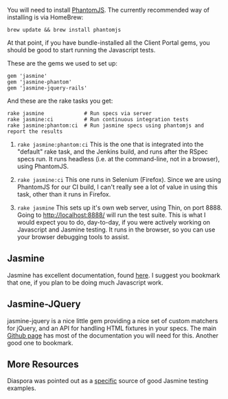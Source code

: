 You will need to install [PhantomJS](http://phantomjs.org/index.html).  The currently recommended way of installing is via HomeBrew:

`brew update && brew install phantomjs`

At that point, if you have bundle-installed all the Client Portal gems, you should be good to start running the Javascript tests.

These are the gems we used to set up:

```
gem 'jasmine'
gem 'jasmine-phantom'
gem 'jasmine-jquery-rails'
```  

And these are the rake tasks you get:

```
rake jasmine             # Run specs via server
rake jasmine:ci          # Run continuous integration tests
rake jasmine:phantom:ci  # Run jasmine specs using phantomjs and report the results
```

1. `rake jasmine:phantom:ci`
This is the one that is integrated into the "default" rake task, and the Jenkins build, and runs after the RSpec specs run.  It runs headless (i.e. at the command-line, not in a browser), using PhantomJS.  
 
2. `rake jasmine:ci`
This one runs in Selenium (Firefox).  Since we are using PhantomJS for our CI build, I can't really see a lot of value in using this task, other than it runs in Firefox.

3. `rake jasmine`
This sets up it's own web server, using Thin, on port 8888.  Going to [http://localhost:8888/](http://localhost:8888/) will run the test suite.  This is what I would expect you to do, day-to-day, if you were actively working on Javascript and Jasmine testing. It runs in the browser, so you can use your browser debugging tools to assist.

## Jasmine

Jasmine has excellent documentation, found [here](http://pivotal.github.com/jasmine/). I suggest you bookmark that one, if you plan to be doing much Javascript work.

## Jasmine-JQuery

jasmine-jquery is a nice little gem providing a nice set of custom matchers for jQuery, and an API for handling HTML fixtures in your specs. The main [Github page](https://github.com/velesin/jasmine-jquery) has most of the documentation you will need for this. Another good one to bookmark.

## More Resources

Diaspora was pointed out as a [specific](https://github.com/diaspora/diaspora/tree/master/spec/javascripts) source of good Jasmine testing examples.
